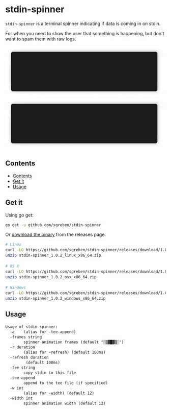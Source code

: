 # stdin-spinner

`stdin-spinner` is a terminal spinner indicating if data is coming in on stdin.

For when you need to show the user that something is happening, but don't want to spam them with raw logs.

![no-spin](doc/nospin.gif) ![spin](doc/spin.gif)

## Contents

- [Contents](#contents)
- [Get it](#get-it)
- [Usage](#usage)

## Get it

Using go get:

```bash
go get -u github.com/sgreben/stdin-spinner
```

Or [download the binary](https://github.com/sgreben/stdin-spinner/releases/latest) from the releases page.

```bash
# Linux
curl -LO https://github.com/sgreben/stdin-spinner/releases/download/1.0.2/stdin-spinner_1.0.2_linux_x86_64.zip
unzip stdin-spinner_1.0.2_linux_x86_64.zip

# OS X
curl -LO https://github.com/sgreben/stdin-spinner/releases/download/1.0.2/stdin-spinner_1.0.2_osx_x86_64.zip
unzip stdin-spinner_1.0.2_osx_x86_64.zip

# Windows
curl -LO https://github.com/sgreben/stdin-spinner/releases/download/1.0.2/stdin-spinner_1.0.2_windows_x86_64.zip
unzip stdin-spinner_1.0.2_windows_x86_64.zip
```

## Usage

```text
Usage of stdin-spinner:
  -a	(alias for -tee-append)
  -frames string
    	spinner animation frames (default "░▒▓█▓▒░")
  -r duration
    	(alias for -refresh) (default 100ms)
  -refresh duration
    	 (default 100ms)
  -tee string
    	copy stdin to this file
  -tee-append
    	append to the tee file (if specified)
  -w int
    	(alias for -width) (default 12)
  -width int
    	spinner animation width (default 12)
```
